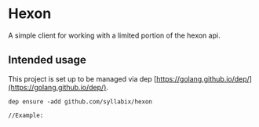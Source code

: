 # Hexon
A simple client for working with a limited portion of the hexon api.

## Intended usage
This project is set up to be managed via dep [https://golang.github.io/dep/](https://golang.github.io/dep/).

```
dep ensure -add github.com/syllabix/hexon
```

```
//Example:

```
